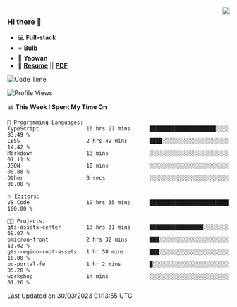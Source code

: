 <img align="right" src="https://github-readme-stats.vercel.app/api?username=LolipopJ&show_icons=true&count_private=true&hide_title=true&include_all_commits=true&theme=vue">

### Hi there 👋

- :computer: **Full-stack**
- :star: **Bulb**
- :pill: **Yaowan**
- :milky_way: [**Resume**](https://lolipopj.github.io/resume/) || [**PDF**](https://cdn.jsdelivr.net/gh/lolipopj/resume/export/resume-en.pdf)

<!--START_SECTION:waka-->
![Code Time](http://img.shields.io/badge/Code%20Time-1%2C097%20hrs%2036%20mins-blue)

![Profile Views](http://img.shields.io/badge/Profile%20Views-1-blue)

📊 **This Week I Spent My Time On** 

```text
💬 Programming Languages: 
TypeScript               16 hrs 21 mins      █████████████████████░░░░   83.49 % 
LESS                     2 hrs 49 mins       ████░░░░░░░░░░░░░░░░░░░░░   14.42 % 
Markdown                 13 mins             ░░░░░░░░░░░░░░░░░░░░░░░░░   01.11 % 
JSON                     10 mins             ░░░░░░░░░░░░░░░░░░░░░░░░░   00.88 % 
Other                    0 secs              ░░░░░░░░░░░░░░░░░░░░░░░░░   00.08 % 

🔥 Editors: 
VS Code                  19 hrs 35 mins      █████████████████████████   100.00 % 

🐱‍💻 Projects: 
gts-assets-center        13 hrs 31 mins      █████████████████░░░░░░░░   69.07 % 
omicron-front            2 hrs 32 mins       ███░░░░░░░░░░░░░░░░░░░░░░   13.02 % 
gts-region-root-assets   1 hr 58 mins        ███░░░░░░░░░░░░░░░░░░░░░░   10.08 % 
pc-portal-fe             1 hr 2 mins         █░░░░░░░░░░░░░░░░░░░░░░░░   05.28 % 
workshop                 14 mins             ░░░░░░░░░░░░░░░░░░░░░░░░░   01.26 % 
```


 Last Updated on 30/03/2023 01:13:55 UTC
<!--END_SECTION:waka-->
